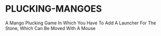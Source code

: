 # PLUCKING-MANGOES
A Mango Plucking Game In Which You Have To Add A Launcher For The Stone, Which Can Be Moved With A Mouse
